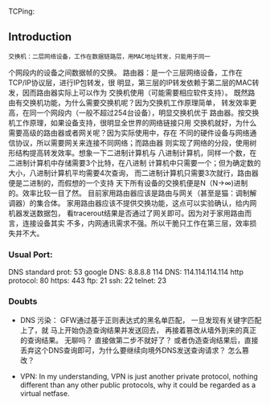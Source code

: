 # 
TCPing: 



Introduction
--------------
    交换机：二层网络设备，工作在数据链路层，用MAC地址转发，只能用于同一
个网段内的设备之间数据帧的交换。
    路由器：是一个三层网络设备，工作在TCP/IP协议层，进行IP包转发，很
明显，第三层的IP转发依赖于第二层的MAC转发，因而路由器实际上可以作为
交换机使用（可能需要相应软件支持）。
    既然路由有交换机功能，为什么需要交换机呢？因为交换机工作原理简单，
转发效率更高，在同一个网段内（一般不超过254台设备），明显交换机优于
路由器。按交换机工作原理，如果设备支持，很明显全世界的网络链接只用
交换机就好，为什么需要高级的路由器或者网关呢？因为实际使用中，存在
不同的硬件设备与网络通信协议，所以需要网关来连接不同网络；而路由器
则实现了网络的分段，使用树形结构提高转发效率。想象一下二进制计算机与
八进制计算机，同样一个数，在二进制计算机中存储需要3个比特，在八进制
计算机中只需要一个；但为确定数的大小，八进制计算机平均需要4次查询，
而二进制计算机只需要3次就行，路由器便是二进制的，而假想的一个支持
天下所有设备的交换机便是N（N->∞)进制的。效率比较一目了然。
    目前家用路由器应该是路由与网关（甚至是猫：调制解调器）的集合体。
家用路由器应该不提供交换功能，这点可以实验确认，给内网机器发送数据包，
看tracerout结果是否通过了网关即可。因为对于家用路由而言，连接设备其实
不多，内网通讯需求不强。所以干脆只工作在第三层，效率损失并不大。



### Usual Port:
DNS standard prot: 53
    google DNS: 8.8.8.8
    114 DNS:	114.114.114.114
http protocol: 80
https:	443
ftp:	21
ssh:	22
telnet:	23


### Doubts
* DNS 污染： GFW通过基于正则表达式的黑名单匹配， 一旦发现有关键字匹配上了，就
马上开始伪造查询结果并发送回去， 再接着篡改从墙外到来的真正的查询结果。
无聊吗？ 直接做第二步不就好了？ 或者伪造查询结果后，直接丢弃这个DNS查询即可，为什么要继续向境外DNS发送查询请求？ 怎么篡改？ 

* VPN: In my understanding, VPN is just another private protocol, nothing different
  than any other public protocols, why it could be regarded as a virtual netfase.
